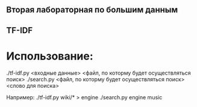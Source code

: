 ## Вторая лабораторная по большим данным

## TF-IDF

# Использование:

./tf-idf.py <входные данные> <файл, по которму будет осуществляться поиск>
./search.py <файл, по которму будет осуществляться поиск> <слово для поиска>

Например:
./tf-idf.py wiki/* > engine
./search.py engine music
